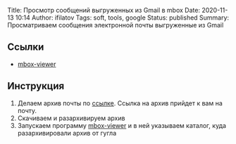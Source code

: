 Title: Просмотр сообщений выгруженных из Gmail в mbox
Date: 2020-11-13 10:14
Author: ifilatov
Tags: soft, tools, google
Status: published
Summary: Просматриваем сообщения электронной почты выгруженные из Gmail

## Ссылки

- [mbox-viewer](https://github.com/eneam/mboxviewer/releases)

## Инструкция

1. Делаем архив почты по [ссылке](https://takeout.google.com). Ссылка на архив прийдет к вам на почту.
2. Скачиваем и разархивируем архив
3. Запускаем программу [mbox-viewer](https://github.com/eneam/mboxviewer/releases) и в ней указываем каталог, куда разархивировали архив от гугла

